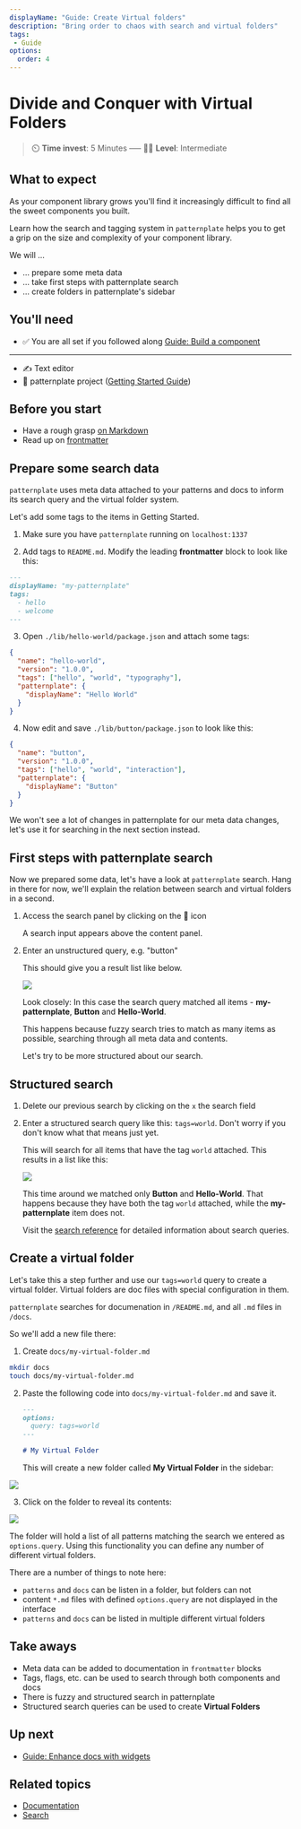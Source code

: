 ```yaml
---
displayName: "Guide: Create Virtual folders"
description: "Bring order to chaos with search and virtual folders"
tags: 
 - Guide
options:
  order: 4
---
```


# Divide and Conquer with Virtual Folders

> :timer_clock: **Time invest**: 5 Minutes ––– :woman_student: **Level**: Intermediate


## What to expect

As your component library grows you'll find it increasingly difficult 
to find all the sweet components you built. 

Learn how the search and tagging system in `patternplate` helps you to 
get a grip on the size and complexity of your component library.

We will …

* … prepare some meta data
* … take first steps with patternplate search
* … create folders in patternplate's sidebar

## You'll need

* :white_check_mark: You are all set if you followed along [Guide: Build a component](./doc/docs/guides/add-component?guides-enabled=true)
---

* :writing_hand: Text editor
* :file_folder: patternplate project ([Getting Started Guide](./doc/docs/guides/getting-started?guides-enabled=true))

## Before you start

* Have a rough grasp [on Markdown](https://guides.github.com/features/mastering-markdown/)
* Read up on [frontmatter](https://jekyllrb.com/docs/frontmatter/)

## Prepare some search data

`patternplate` uses meta data attached to your patterns and docs to 
 inform its search query and the virtual folder system.

Let's add some tags to the items in Getting Started.

1. Make sure you have `patternplate` running on `localhost:1337`

2. Add tags to `README.md`. Modify the leading **frontmatter** block
   to look like this:

  ```md
  ---
  displayName: "my-patternplate"
  tags:
    - hello
    - welcome
  ---
  ```

3. Open `./lib/hello-world/package.json` and attach some tags:

  ```json
  {
    "name": "hello-world",
    "version": "1.0.0",
    "tags": ["hello", "world", "typography"],
    "patternplate": {
      "displayName": "Hello World"
    }
  }
  ```

4. Now edit and save `./lib/button/package.json` to look like this:

  ```json
  {
    "name": "button",
    "version": "1.0.0",
    "tags": ["hello", "world", "interaction"],
    "patternplate": {
      "displayName": "Button"
    }
  }
  ```

We won't see a lot of changes in patternplate for our meta data changes,
let's use it for searching in the next section instead.

## First steps with patternplate search

Now we prepared some data, let's have a look at `patternplate` search.
Hang in there for now, we'll explain the relation between search and virtual folders
in a second.

1. Access the search panel by clicking on the :mag_right: icon

   A search input appears above the content panel.

2. Enter an unstructured query, e.g. "button"

   This should give you a result list like below. 

   ![](https://patternplate.github.io/media/images/screenshot-virtual.svg)

   Look closely: In this case the search query matched all items - **my-patternplate**, **Button**
   and **Hello-World**. 
   
   This happens because fuzzy search tries to match as many items as possible, searching
   through all meta data and contents.

   Let's try to be more structured about our search.

## Structured search

1. Delete our previous search by clicking on the `x` the search field

2. Enter a structured search query like this: `tags=world`. 
   Don't worry if you don't know what that means just yet.
 
   This will search for all items that have the tag `world` attached. This results
   in a list like this:

   ![](https://patternplate.github.io/media/images/screenshot-virtual-search.svg)

   This time around we matched only **Button** and **Hello-World**. That happens because they have both
   the tag `world` attached, while the **my-patternplate** item does not.

   Visit the [search reference](./doc/docs/reference/search?reference-enabled=true) for detailed information about search queries.

## Create a virtual folder

Let's take this a step further and use our `tags=world` query to create a virtual folder.
Virtual folders are doc files with special configuration in them. 

`patternplate` searches
for documenation in `/README.md`, and all `.md` files in `/docs`. 

So we'll add a new file there:

1. Create `docs/my-virtual-folder.md`

  ```bash
  mkdir docs
  touch docs/my-virtual-folder.md
  ```

2. Paste the following code into `docs/my-virtual-folder.md` and save it.
  
   ```md
   ---
   options:
     query: tags=world
   ---

   # My Virtual Folder
   ```

   This will create a new folder called **My Virtual Folder** in the sidebar:

  ![](https://patternplate.github.io/media/images/screenshot-virtual-folder.svg)

3. Click on the folder to reveal its contents:

  ![](https://patternplate.github.io/media/images/screenshot-virtual-folder-open.svg)

  The folder will hold a list of all patterns matching the search we entered as `options.query`.
  Using this functionality you can define any number of different virtual folders.

  There are a number of things to note here:

  * `patterns` and `docs` can be listen in a folder, but folders can not
  * content `*.md` files with defined `options.query` are not displayed in the interface
  * `patterns` and `docs` can be listed in multiple different virtual folders

## Take aways

* Meta data can be added to documentation in `frontmatter` blocks 
* Tags, flags, etc. can be used to search through both components and docs
* There is fuzzy and structured search in patternplate
* Structured search queries can be used to create **Virtual Folders**

## Up next

* [Guide: Enhance docs with widgets](./doc/docs/guides/use-widgets?guides-enabled=true)


## Related topics

* [Documentation](./doc/docs/reference/documentation?reference-enabled=true)
* [Search](./doc/docs/reference/search?reference-enabled=true)
